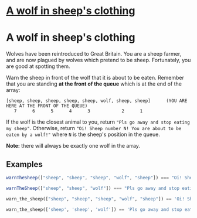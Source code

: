 # [A wolf in sheep's clothing](https://www.codewars.com/kata/a-wolf-in-sheeps-clothing "5c8bfa44b9d1192e1ebd3d15")

# A wolf in sheep's clothing

Wolves have been reintroduced to Great Britain. You are a sheep farmer, and are now plagued by wolves which pretend to be sheep. Fortunately, you are good at spotting them. 

Warn the sheep in front of the wolf that it is about to be eaten. Remember that you are standing **at the front of the queue** which is at the end of the array:

```
[sheep, sheep, sheep, sheep, sheep, wolf, sheep, sheep]      (YOU ARE HERE AT THE FRONT OF THE QUEUE)
   7      6      5      4      3            2      1
```

If the wolf is the closest animal to you, return `"Pls go away and stop eating my sheep"`. Otherwise, return `"Oi! Sheep number N! You are about to be eaten by a wolf!"` where `N` is the sheep's position in the queue.

**Note:** there will always be exactly one wolf in the array.

## Examples

```javascript
warnTheSheep(["sheep", "sheep", "sheep", "wolf", "sheep"]) === "Oi! Sheep number 1! You are about to be eaten by a wolf!"

warnTheSheep(["sheep", "sheep", "wolf"]) === "Pls go away and stop eating my sheep"
```
```python
warn_the_sheep(["sheep", "sheep", "sheep", "wolf", "sheep"]) == 'Oi! Sheep number 1! You are about to be eaten by a wolf!'

warn_the_sheep(['sheep', 'sheep', 'wolf']) == 'Pls go away and stop eating my sheep'
```